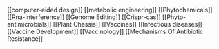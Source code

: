 [[computer-aided design]]
[[metabolic engineering]]
[[Phytochemicals]]
[[Rna-interference]]
[[Genome Editing]]
[[Crispr-cas]]
[[Phyto-antimicrobials]]
[[Plant Chassis]]
[[Vaccines]]
[[Infectious diseases]]
[[Vaccine Development]]
[[Vaccinology]]
[[Mechanisms Of Antibiotic Resistance]]
